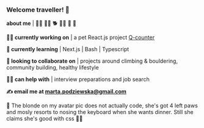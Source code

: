 ### Welcome traveller! 👋

**about me** | :climbing_woman: :woman_technologist: :dog2: :woman_cook: :thread: :dancer:

**:woman_mechanic: currently working on** | a pet React.js project [Q-counter](https://github.com/podmar/Q-counter)

**🌱 currently learning** | Next.js | Bash | Typescript

**:handshake: looking to collaborate on** | projects around climbing & bouldering, community building, healthy lifestyle

**:genie_woman: can help with** | interview preparations and job search

**:writing_hand: email me at marta.podziewska@gmail.com**

:eyes: The blonde on my avatar pic does not actually code, she's got 4 left paws and mosly resorts to nosing the keyboard when she wants dinner. Still she claims she's good with css :woman_shrugging:
